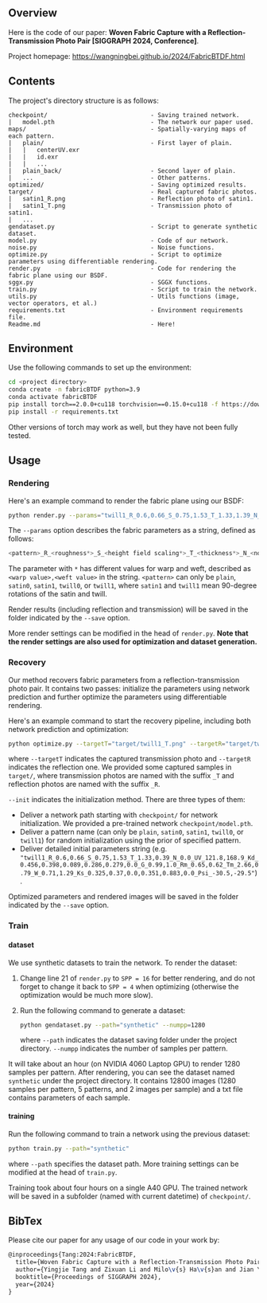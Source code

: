 ## Overview

Here is the code of our paper: **Woven Fabric Capture with a Reflection-Transmission Photo Pair [SIGGRAPH 2024, Conference]**.

Project homepage: https://wangningbei.github.io/2024/FabricBTDF.html



## Contents

The project's directory structure is as follows:

```
checkpoint/								- Saving trained network.
|	model.pth							- The network our paper used.
maps/									- Spatially-varying maps of each pattern.
|	plain/								- First layer of plain.
|	|	centerUV.exr
|	|	id.exr
|	|	...
|	plain_back/							- Second layer of plain.
|	...									- Other patterns.
optimized/								- Saving optimized results.
target/									- Real captured fabric photos.
|	satin1_R.png						- Reflection photo of satin1.
|	satin1_T.png						- Transmission photo of satin1.
|	...
gendataset.py							- Script to generate synthetic dataset.
model.py								- Code of our network.
noise.py								- Noise functions.
optimize.py								- Script to optimize parameters using differentiable rendering.
render.py								- Code for rendering the fabric plane using our BSDF.
sggx.py									- SGGX functions.
train.py								- Script to train the network.
utils.py								- Utils functions (image, vector operators, et al.)
requirements.txt						- Environment requirements file.
Readme.md								- Here!
```



## Environment

Use the following commands to set up the environment:

```bash
cd <project directory>
conda create -n fabricBTDF python=3.9
conda activate fabricBTDF
pip install torch==2.0.0+cu118 torchvision==0.15.0+cu118 -f https://download.pytorch.org/whl/torch_stable.html
pip install -r requirements.txt
```

Other versions of torch may work as well, but they have not been fully tested.



## Usage

### Rendering

Here's an example command to render the fabric plane using our BSDF:

```bash
python render.py --params="twill1_R_0.6,0.66_S_0.75,1.53_T_1.33,1.39_N_0.0_UV_121.8,168.9_Kd_0.456,0.398,0.089,0.286,0.279,0.0_G_0.99,1.0_Rm_0.65,0.62_Tm_2.66,0.79_W_0.71,1.29_Ks_0.325,0.37,0.0,0.351,0.883,0.0_Psi_-30.5,-29.5" --save="./"
```

The `--params` option describes the fabric parameters as a string, defined as follows:

```python
<pattern>_R_<roughness*>_S_<height field scaling*>_T_<thickness*>_N_<noiselevel>_UV_<tilesuv>_Kd_<diffuse reflection>,<diffuse transmission>_G_<gapscaling*>_Rm_<ASGGX roughness*>_Tm_<ASGGX thickness*>_W_<blending weight>,<multiple weight>_Ks_<specular albedo*>_Psi_<twist*>
```

The parameter with `*` has different values for warp and weft, described as `<warp value>,<weft value>` in the string. `<pattern>` can only be `plain`, `satin0`, `satin1`, `twill0`, or `twill1`, where `satin1` and `twill1` mean 90-degree rotations of the satin and twill.

Render results (including reflection and transmission) will be saved in the folder indicated by the `--save` option.

More render settings can be modified in the head of `render.py`. **Note that the render settings are also used for optimization and dataset generation.**



### Recovery

Our method recovers fabric parameters from a reflection-transmission photo pair. It contains two passes: initialize the parameters using network prediction and further optimize the parameters using differentiable rendering.

Here's an example command to start the recovery pipeline, including both network prediction and optimization:

```bash
python optimize.py --targetT="target/twill1_T.png" --targetR="target/twill1_R.png" --init="checkpoint/model.pth" --save="twill1"
```

where `--targetT` indicates the captured transmission photo and `--targetR` indicates the reflection one. We provided some captured samples in `target/`, where transmission photos are named with the suffix `_T` and reflection photos are named with the suffix `_R`. 

`--init` indicates the initialization method. There are three types of them:

- Deliver a network path starting with `checkpoint/` for network initialization. We provided a pre-trained network `checkpoint/model.pth`.
- Deliver a pattern name (can only be `plain`, `satin0`, `satin1`, `twill0`, or `twill1`) for random initialization using the prior of specified pattern.
- Deliver detailed initial parameters string (e.g. `"twill1_R_0.6,0.66_S_0.75,1.53_T_1.33,0.39_N_0.0_UV_121.8,168.9_Kd_0.456,0.398,0.089,0.286,0.279,0.0_G_0.99,1.0_Rm_0.65,0.62_Tm_2.66,0.79_W_0.71,1.29_Ks_0.325,0.37,0.0,0.351,0.883,0.0_Psi_-30.5,-29.5"`).

Optimized parameters and rendered images will be saved in the folder indicated by the `--save` option.



### Train

#### dataset

We use synthetic datasets to train the network. To render the dataset:

1. Change line 21 of `render.py` to `SPP = 16` for better rendering, and do not forget to change it back to `SPP = 4` when optimizing (otherwise the optimization would be much more slow).

2. Run the following command to generate a dataset:

   ```bash
   python gendataset.py --path="synthetic" --numpp=1280
   ```

   where `--path` indicates the dataset saving folder under the project directory. `--numpp` indicates the number of samples per pattern.

It will take about an hour (on NVIDIA 4060 Laptop GPU) to render 1280 samples per pattern. After rendering, you can see the dataset named `synthetic` under the project directory. It contains 12800 images (1280 samples per pattern, 5 patterns, and 2 images per sample) and a txt file contains parameters of each sample.



#### training

Run the following command to train a network using the previous dataset:

```bash
python train.py --path="synthetic"
```

where `--path` specifies the dataset path. More training settings can be modified at the head of `train.py`.

Training took about four hours on a single A40 GPU. The trained network will be saved in a subfolder (named with current datetime) of `checkpoint/`.



## BibTex

Please cite our paper for any usage of our code in your work by:

```tex
@inproceedings{Tang:2024:FabricBTDF,
  title={Woven Fabric Capture with a Reflection-Transmission Photo Pair},
  author={Yingjie Tang and Zixuan Li and Milo\v{s} Ha\v{s}an and Jian Yang and Beibei Wang},
  booktitle={Proceedings of SIGGRAPH 2024},
  year={2024}
}
```